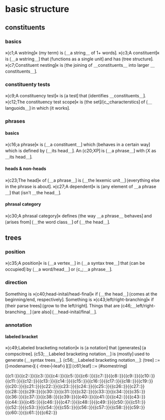 # basic structure

## constituents

### basics

»⟮c1;A wstring⟯« (my term) is ⟮＿a string＿ of 1+ words⟯.
»⟮c3;A constituent⟯« is ⟮＿a wstring＿⟯ that ⟮functions as a single unit⟯ and has ⟮tree structure⟯.
»⟮c7;Constituent nesting⟯« is ⟮the joining of ＿constituents＿ into larger ＿constituents＿⟯.

### constituenty tests

»⟮c9;A constituency test⟯« is ⟮a test⟯ that ⟮identifies ＿constituents＿⟯.
»⟮c12;The constituency test scope⟯« is ⟮the set⟯/⟮c_;characterstics⟯ of ⟮＿languoids＿⟯ in which ⟮it works⟯.

### phrases

#### basics

»⟮c16;a phrase⟯« is ⟮＿a constituent＿⟯ which ⟮behaves in a certain way⟯ which is defined by ⟮＿its head＿⟯.
An ⟮c20;XP⟯ is ⟮＿a phrase＿⟯ with ⟮X as ＿its head＿⟯.

#### heads & non-heads

»⟮c23;The head⟯« of ⟮＿a phrase＿⟯ is ⟮＿the lexemic unit＿⟯ ⟮everything else in the phrase is about⟯.
»⟮c27;A dependent⟯« is ⟮any element of ＿a phrase＿⟯ that ⟮isn't ＿the head＿⟯.

#### phrasal category

»⟮c30;A phrasal category⟯« defines ⟮the way ＿a phrase＿ behaves⟯ and ⟮arises from⟯ ⟮＿the word class＿⟯ of ⟮＿the head＿⟯.

## trees

### position

»⟮c35;A position⟯« is ⟮＿a vertex＿⟯ in ⟮＿a syntax tree＿⟯ that ⟮can be occupied⟯ by ⟮＿a word/head＿⟯ or ⟮c_;＿a phrase＿⟯.

### direction

Something is »⟮c40;head-inital/head-final⟯« if ⟮＿the head＿⟯ ⟮comes at the beginning/end, respectively⟯.
Something is »⟮c43;left/right-branching⟯« if ⟮their parse trees⟯ ⟮grow to the left/right⟯.
Things that are ⟮c46;＿left/right-branching＿⟯ ⟮are also⟯ ⟮＿head-inital/final＿⟯.

### annotation

#### labeled bracket

»⟮c49;Labeled bracketing notation⟯« is ⟮a notation⟯ that ⟮generates⟯ ⟮a compscitree⟯.
⟮c53;＿Labeled bracketing notation＿⟯ is ⟮mostly⟯ used to generate ⟮＿syntax trees＿⟯.
⟮c56;＿Labeled bracketing notation＿⟯: ⟮tree⟯ ::= ⟮[‹nodename›⟯⟮｛ ‹tree›|‹leaf›｝⟯⟮]⟯
⟮c61;leaf⟯ ::= ⟮#somestring⟯

<span class='cloze-dump'>{{c1::}}{{c2::}}{{c3::}}{{c4::}}{{c5::}}{{c6::}}{{c7::}}{{c8::}}{{c9::}}{{c10::}}{{c11::}}{{c12::}}{{c13::}}{{c14::}}{{c15::}}{{c16::}}{{c17::}}{{c18::}}{{c19::}}{{c20::}}{{c21::}}{{c22::}}{{c23::}}{{c24::}}{{c25::}}{{c26::}}{{c27::}}{{c28::}}{{c29::}}{{c30::}}{{c31::}}{{c32::}}{{c33::}}{{c34::}}{{c35::}}{{c36::}}{{c37::}}{{c38::}}{{c39::}}{{c40::}}{{c41::}}{{c42::}}{{c43::}}{{c44::}}{{c45::}}{{c46::}}{{c47::}}{{c48::}}{{c49::}}{{c50::}}{{c51::}}{{c52::}}{{c53::}}{{c54::}}{{c55::}}{{c56::}}{{c57::}}{{c58::}}{{c59::}}{{c60::}}{{c61::}}{{c62::}}</span>